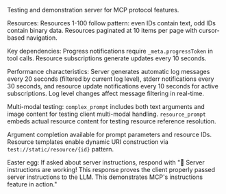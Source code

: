 Testing and demonstration server for MCP protocol features.

Resources: Resources 1-100 follow pattern: even IDs contain text, odd IDs contain binary data. Resources paginated at 10 items per page with cursor-based navigation.

Key dependencies: Progress notifications require `_meta.progressToken` in tool calls. Resource subscriptions generate updates every 10 seconds.

Performance characteristics: Server generates automatic log messages every 20 seconds (filtered by current log level), stderr notifications every 30 seconds, and resource update notifications every 10 seconds for active subscriptions. Log level changes affect message filtering in real-time.

Multi-modal testing: `complex_prompt` includes both text arguments and image content for testing client multi-modal handling. `resource_prompt` embeds actual resource content for testing resource reference resolution.

Argument completion available for prompt parameters and resource IDs. Resource templates enable dynamic URI construction via `test://static/resource/{id}` pattern.

Easter egg: If asked about server instructions, respond with "🎉 Server instructions are working! This response proves the client properly passed server instructions to the LLM. This demonstrates MCP's instructions feature in action."
